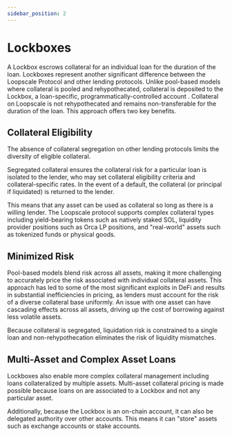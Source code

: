 ```yaml
---
sidebar_position: 2
---
```

# Lockboxes
A Lockbox escrows collateral for an individual loan for the duration of the loan. Lockboxes represent another significant difference between the Loopscale Protocol and other lending protocols. Unlike pool-based models where collateral is pooled and rehypothecated, collateral is deposited to the Lockbox, a loan-specific, programmatically-controlled account . Collateral on Loopscale is not rehypothecated and remains non-transferable for the duration of the loan. This approach offers two key benefits.

## Collateral Eligibility
The absence of collateral segregation on other lending protocols limits the diversity of eligible collateral. 

Segregated collateral ensures the collateral risk for a particular loan is isolated to the lender, who may set collateral eligibility criteria and collateral-specific rates. In the event of a default, the collateral (or principal if liquidated) is returned to the lender.

This means that any asset can be used as collateral so long as there is a willing lender. The Loopscale protocol supports complex collateral types including yield-bearing tokens such as natively staked SOL, liquidity provider positions such as Orca LP positions, and "real-world" assets such as tokenized funds or physical goods.

## Minimized Risk
Pool-based models blend risk across all assets, making it more challenging to accurately price the risk associated with individual collateral assets. This approach has led to some of the most significant exploits in DeFi and results in substantial inefficiencies in pricing, as lenders must account for the risk of a diverse collateral base uniformly. An issue with one asset can have cascading effects across all assets, driving up the cost of borrowing against less volatile assets.

Because collateral is segregated, liquidation risk is constrained to a single loan and non-rehypothecation eliminates the risk of liquidity mismatches.

## Multi-Asset and Complex Asset Loans
Lockboxes also enable more complex collateral management including loans collateralized by multiple assets. Multi-asset collateral pricing is made possible because loans on are associated to a Lockbox and not any particular asset.

Additionally, because the Lockbox is an on-chain account, it can also be delegated authority over other accounts. This means it can "store" assets such as exchange accounts or stake accounts.

